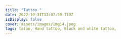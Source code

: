 ```yaml
---
title: "Tattoo "
date: 2022-10-31T13:07:59.719Z
isDisplay: false
cover: assets/images/1mg14.jpeg
tags: tatoo, Hand tattoo, Black and white tattoo,
---
```

